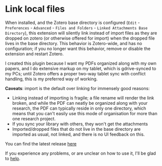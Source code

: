 # Link local files

When installed, and the Zotero base directory is configured (`Edit` - `Preferences` - `Advanced` - `Files and Folders` -  `Linked Attachments Base Directory`),
this extension will silently link instead of import files as they are dropped on zotero (or otherwise
offered for import) when the dropped file lives in the base directory. This behavior is Zotero-wide, and has no configuration; if you no longer want this behavior, remove or disable the
extension and restart Zotero.

I created this plugin because I want my PDFs organized along with my own papers, and I do extensive markup on my tablet,
which is gdrive-synced to my PCs; until Zotero offers a proper two-way tablet sync with conflict handling, this is my
preferred way of working.

**Caveats**: import is the default over linking for immensely good reasons:

* Linking instead of importing is fragile; a file rename will render the link broken, and while the PDF can neatly be organized along with your research, the PDF can
  typically reside in only one directory, which means that you can't easily use this mode of organisation for more than
  one research project.
* If you sync your library with others, they won't get the attachments
* Imported/dropped files that do not live in the base directory are imported as usual, not linked, and there is no UI feedback on this.

You can find the latest release [here](https://github.com/ZotPlus/zotero-link-local-files/releases/latest)

If you experience any problems, or are unclear on how to use it, I'll be glad to [help](https://github.com/ZotPlus/zotero-link-local-files/issues).
